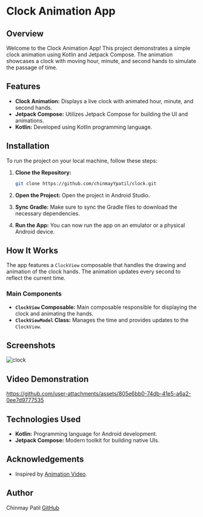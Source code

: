 # Clock Animation App

## Overview

Welcome to the Clock Animation App! This project demonstrates a simple clock animation using Kotlin and Jetpack Compose. The animation showcases a clock with moving hour, minute, and second hands to simulate the passage of time.

## Features

- **Clock Animation:** Displays a live clock with animated hour, minute, and second hands.
- **Jetpack Compose:** Utilizes Jetpack Compose for building the UI and animations.
- **Kotlin:** Developed using Kotlin programming language.

## Installation

To run the project on your local machine, follow these steps:

1. **Clone the Repository:**
   ```bash
   git clone https://github.com/chinmayYpatil/clock.git
   ```
2. **Open the Project:**
   Open the project in Android Studio.

3. **Sync Gradle:**
   Make sure to sync the Gradle files to download the necessary dependencies.

4. **Run the App:**
   You can now run the app on an emulator or a physical Android device.

## How It Works

The app features a `ClockView` composable that handles the drawing and animation of the clock hands. The animation updates every second to reflect the current time.

### Main Components

- **`ClockView` Composable:** Main composable responsible for displaying the clock and animating the hands.
- **`ClockViewModel` Class:** Manages the time and provides updates to the `ClockView`.

## Screenshots
![clock](https://github.com/user-attachments/assets/3baa4137-50bf-4e8b-9a9d-33628fb55475)

## Video Demonstration

https://github.com/user-attachments/assets/805e6bb0-74db-41e5-a6a2-0ee7d9777535

## Technologies Used

- **Kotlin:** Programming language for Android development.
- **Jetpack Compose:** Modern toolkit for building native UIs.

## Acknowledgements

- Inspired by [Animation Video](https://drive.google.com/file/d/1LdbQ04QgjzYBulq1JOMApnwcUI788TKq/view).

## Author

Chinmay Patil [GitHub](https://github.com/chinmayYpatil)
